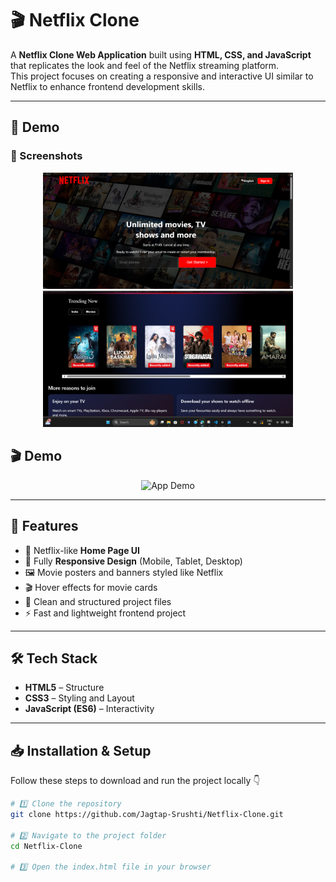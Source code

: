 # 🎬 Netflix Clone  

A **Netflix Clone Web Application** built using **HTML, CSS, and JavaScript** that replicates the look and feel of the Netflix streaming platform.  
This project focuses on creating a responsive and interactive UI similar to Netflix to enhance frontend development skills.  

---

## 📸 Demo  

### 🔹 Screenshots
<p align="center">
  <img src="assets/homepage.png" alt="Homepage" width="400"/>
  <img src="assets/movie.png" alt="Movies" width="400"/>
</p>



## 🎬 Demo
<p align="center">
  <img src="assets/netflix-clone-gif.gif" alt="App Demo" width="600"/>
</p>


---

## 🚀 Features   

- 🎥 Netflix-like **Home Page UI**  
- 📱 Fully **Responsive Design** (Mobile, Tablet, Desktop)  
- 🖼️ Movie posters and banners styled like Netflix  
- 🎬 Hover effects for movie cards  
- 📂 Clean and structured project files  
- ⚡ Fast and lightweight frontend project  

---

## 🛠️ Tech Stack  

- **HTML5** – Structure  
- **CSS3** – Styling and Layout  
- **JavaScript (ES6)** – Interactivity  

---

## 📥 Installation & Setup  

Follow these steps to download and run the project locally 👇  

```bash
# 1️⃣ Clone the repository
git clone https://github.com/Jagtap-Srushti/Netflix-Clone.git

# 2️⃣ Navigate to the project folder
cd Netflix-Clone

# 3️⃣ Open the index.html file in your browser
